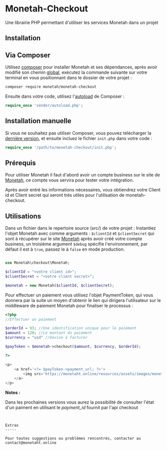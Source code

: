 # Monetah-Checkout
Une librairie PHP permettant d'utiliser les services Monetah dans un projet


Installation
-----

## Via Composer

Utilisez [composer](https://getcomposer.org/download/) pour installer Monetah et ses dépendances, après avoir modifié son chemin [global](https://askcodez.com/modifier-le-chemin-global-du-composeur-windows.html), exécutez la commande suivante sur votre terminal en vous positionnant dans le dossier de votre projet :

```bash
composer require monetah/monetah-checkout
```

Ensuite dans votre code, utilisez l'[autoload](https://getcomposer.org/doc/01-basic-usage.md#autoloading) de Composer : 

```php
require_once 'vendor/autoload.php';
```


## Installation manuelle

Si vous ne souhaitez pas utiliser Composer, vous pouvez télécharger la [dernière version](https://github.com/schery19/monetah-checkout/releases), et ensuite incluez le fichier `init.php` dans votre code :

```php
require_once '/path/to/monetah-checkout/init.php';
```



Prérequis
-----

Pour utiliser Monetah il faut d'abord avoir un compte business sur le site de [Monetah](https://monetaht.online), ce compte vous servira pour tester votre intégration.

Après avoir entré les informations nécessaires, vous obtiendrez votre Client id et Client secret qui seront très utiles pour l'utilisation de monetah-checkout.


Utilisations
-----

Dans un fichier dans le repertoire source (src/) de votre projet :
Instantiez l'objet Monetah avec comme arguments : `$clientId` et `$clientSecret` qui sont à récupérer sur le site [Monetah](https://monetaht.online) après avoir créé votre compte business, un troisième argument `$debug` spécifie l'environnement, par défaut il est à `true`, passez le à `false` en mode production.

```php

use Monetah\checkout\Monetah;

$clientId = "<votre client id>";
$clientSecret = "<votre client secret>";

$monetah = new Monetah($clientId, $clientSecret);

```

Pour effectuer un paiement vous utilisez l'objet PaymentToken, qui vous donnera par la suite un moyen d'obtenir le lien qui dirigera l'utilisateur sur le middleware de paiement Monetah pour finaliser le processus :

```php
<?php
//Effectuer un paiement

$orderId = 93; //Une identification unique pour le paiement
$amount = 120; //Le montant du paiement
$currency = "usd" //Devise à facturer

$payToken = $monetah->checkout($amount, $currency, $orderId);

?>

<p>
	<a href='<?= $payToken->payment_url; ?>'>
		<img src='https://monetaht.online/resources/assets/images/monetah_pay.png' width="120px" height="50px">
	</a>
</p>

```

<strong>Notes :</strong>

Dans les prochaines versions vous aurez la possibilité de consulter l'état d'un paiment en utilisant le <i>payment_id</i> fournit par l'api checkout

```


Extras
-----

Pour toutes suggestions ou problèmes rencontrés, contacter au contact@monetaht.online
